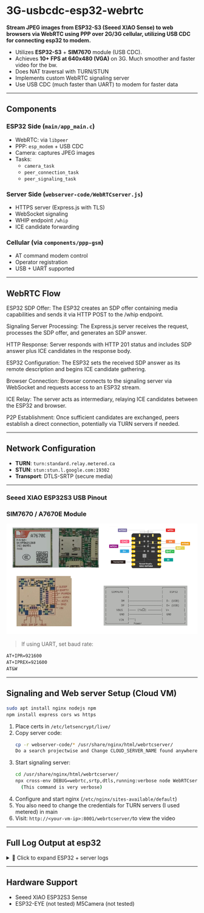# 3G-usbcdc-esp32-webrtc

**Stream JPEG images from ESP32-S3 (Seeed XIAO Sense) to web browsers via WebRTC using PPP over 2G/3G cellular, utilizing USB CDC for connecting esp32 to modem.**
- Utilizes **ESP32-S3** + **SIM7670** module (USB CDC).
- Achieves **10+ FPS at 640x480 (VGA)** on 3G. Much smoother and faster video for the bw.
- Does NAT traversal with TURN/STUN
- Implements custom WebRTC signaling server
- Use USB CDC (much faster than UART) to modem for faster data

---

##  Components

###  ESP32 Side (`main/app_main.c`)
- WebRTC: via `libpeer`
- PPP: `esp_modem` + USB CDC
- Camera: captures JPEG images
- Tasks:
  - `camera_task`
  - `peer_connection_task`
  - `peer_signaling_task`

###  Server Side (`webserver-code/WebRTCserver.js`)
- HTTPS server (Express.js with TLS)
- WebSocket signaling
- WHIP endpoint `/whip`
- ICE candidate forwarding

###  Cellular (via `components/ppp-gsm`)
- AT command modem control
- Operator registration
- USB + UART supported

---

##  WebRTC Flow

ESP32 SDP Offer: The ESP32 creates an SDP offer containing media capabilities and sends it via HTTP POST to the /whip endpoint.

Signaling Server Processing: The Express.js server receives the request, processes the SDP offer, and generates an SDP answer.

HTTP Response: Server responds with HTTP 201 status and includes SDP answer plus ICE candidates in the response body.

ESP32 Configuration: The ESP32 sets the received SDP answer as its remote description and begins ICE candidate gathering.

Browser Connection: Browser connects to the signaling server via WebSocket and requests access to an ESP32 stream.

ICE Relay: The server acts as intermediary, relaying ICE candidates between the ESP32 and browser.

P2P Establishment: Once sufficient candidates are exchanged, peers establish a direct connection, potentially via TURN servers if needed.

---

##  Network Configuration

- **TURN**: `turn:standard.relay.metered.ca`
- **STUN**: `stun:stun.l.google.com:19302`
- **Transport**: DTLS-SRTP (secure media)

---

###  Seeed XIAO ESP32S3 USB Pinout
###  SIM7670 / A7670E Module

![Pinouts](https://github.com/gruncode/3G-usb_cdc-esp32-webrtc/blob/main/Modules.png?raw=true)

> If using UART, set baud rate:

```txt
AT+IPR=921600
AT+IPREX=921600
AT&W
```

---

## Signaling and Web server Setup (Cloud VM)

```bash
sudo apt install nginx nodejs npm
npm install express cors ws https
```

1. Place certs in `/etc/letsencrypt/live/`
2. Copy server code:
   ```bash
   cp -r webserver-code/* /usr/share/nginx/html/webrtcserver/
   Do a search projectwise and Change CLOUD_SERVER_NAME found anywhere, with your VM name.
   ```
3. Start signaling server:
   ```bash
   cd /usr/share/nginx/html/webrtcserver/
   npx cross-env DEBUG=webrtc,srtp,dtls,running:verbose node WebRTCserver.js
     (This command is very verbose)
   ```
4. Configure and start nginx (`/etc/nginx/sites-available/default`)
5. You also need to change the credentials for TURN servers (I used metered) in main
6. Visit: `http://<your-vm-ip>:8001/webrtcserver/`to view the video

---

##  Full Log Output at esp32

<details>
<summary>📄 Click to expand ESP32 + server logs</summary>

```log
I (1192) main_task: Started on CPU0
I (1212) esp_psram: Reserving pool of 32K of internal memory for DMA/internal allocations
I (1212) main_task: Calling app_main()
I (1212) webrtc: [APP] Startup..
I (1212) webrtc: [APP] Free memory: 8698328 bytes
I (1222) webrtc: [APP] IDF version: v5.4-dirty
I (1222) -------gt_pppos: Initializing esp_modem with USB connection
I (1232) -------gt_pppos: Initializing esp_modem for the SIM7670/A7670 module via USB...
I (1242) -------gt_pppos: Waiting for USB device connection...
I (10272) -------gt_pppos: USB modem connected, waiting 5 seconds for boot...
I (15272) -------gt_pppos: Modem in command mode now.
' (15272) >>>: 'AT+CGDCONT=1,"IP","internet.vodafone.gr"
' (15862) >>>: 'AT+CSTT="internet.vodafone.gr"
' (16062) >>>: 'AT+CLTS=1
' (16262) >>>: 'AT&W
' (16642) >>>: 'AT+COPS?
I (16642) -------gt_pppos: AT+COPS? => response="+COPS: 0,2,"20205",7", err=ESP_OK 
' (16642) >>>: 'AT+CSQ
I (16642) -------gt_pppos: Operator found quickly with no reset needed
' (16642) >>>: 'AT
' (16652) >>>: 'AT+CIPSHUT
' (16852) >>>: 'AT+CGACT=0
' (17052) >>>: 'AT+SAPBR=0,1
I (17252) -------gt_pppos: Calling set_data_mode (attempt 1/2)
' (17252) >>>: 'ATE0
' (17252) >>>: 'AT+CGDCONT=1,"IP","internet.vodafone.gr"
' (17252) >>>: 'ATD*99#
I (17342) -------gt_pppos: in set_data_mode : esp_modem_set_mode set ESP_MODEM_MODE_DATA success
I (17352) -------gt_pppos: ~~~~~~~~~~~~~~
I (17352) -------gt_pppos: IP          : 10.202.58.37
I (17352) -------gt_pppos: Netmask     : 255.255.255.255
I (17362) -------gt_pppos: Gateway     : 10.64.64.64
I (17362) esp-netif_lwip-ppp: Connected
I (17362) -------gt_pppos: Name Server1: 62.74.130.15
I (17372) -------gt_pppos: Name Server2: 62.74.131.12
I (17422) s3 ll_cam: DMA Channel=0
I (17422) cam_hal: cam init ok
I (17422) sccb: pin_sda 40 pin_scl 39
I (17422) sccb: sccb_i2c_port=1
I (17432) camera: Detected camera at address=0x30
I (17432) camera: Detected OV2640 camera
I (17432) camera: Camera PID=0x26 VER=0x42 MIDL=0x7f MIDH=0xa2
I (17502) cam_hal: buffer_size: 16384, half_buffer_size: 1024, node_buffer_size: 1024, node_cnt: 16, total_cnt: 60
I (17502) cam_hal: Allocating 61440 Byte frame buffer in PSRAM
I (17512) cam_hal: Allocating 61440 Byte frame buffer in PSRAM
I (17512) cam_hal: Allocating 61440 Byte frame buffer in PSRAM
I (17522) cam_hal: Allocating 61440 Byte frame buffer in PSRAM
I (17522) cam_hal: cam config ok
I (17532) ov2640: Set PLL: clk_2x: 0, clk_div: 0, pclk_auto: 0, pclk_div: 8
I (17592) ov2640: Set PLL: clk_2x: 0, clk_div: 0, pclk_auto: 0, pclk_div: 8
W (17602) cam_hal: NO-SOI
I (17632) Camera: Camera sensor optimized for high FPS cellular transmission
INFO ../components/sepfy__libpeer/src/peer_connection.c 190 Datachannel allocates heap size: 153600
INFO ../components/sepfy__libpeer/src/peer_signaling.c 559 HTTP Host: CLOUD_SERVER_NAME, Port: 8080, Path: /whip
WARN ../components/sepfy__libpeer/src/peer_signaling.c 500 Invalid MQTT port number: -1
I (19102) webrtc: PeerConnectionState: 1
WARN ../components/sepfy__libpeer/src/peer_signaling.c 500 Invalid MQTT port number: -1
I (19112) Camera: Cellular-Optimized Camera Task Started
I (19112) webrtc: [APP] Free memory: 8096652 bytes
I (19122) webrtc: peer_signaling_task started
I (19122) webrtc: peer_connection_task started
INFO ../components/sepfy__libpeer/src/peer_connection.c 289 ice_servers: turns:standard.relay.metered.ca:443?transport=tcp
INFO ../components/sepfy__libpeer/src/agent.c 29 create IPv4 UDP socket: 54
INFO ../components/sepfy__libpeer/src/peer_connection.c 289 ice_servers: turns:standard.relay.metered.ca:443
INFO ../components/sepfy__libpeer/src/agent.c 29 create IPv4 UDP socket: 55
INFO ../components/sepfy__libpeer/src/peer_connection.c 289 ice_servers: stun:stun.l.google.com:19302
INFO ../components/sepfy__libpeer/src/agent.c 29 create IPv4 UDP socket: 56
INFO ../components/sepfy__libpeer/src/ports.c 164 Resolved stun.l.google.com -> 74.125.250.129
INFO ../components/sepfy__libpeer/src/agent.c 273 stun/turn server 74.125.250.129:19302
INFO ../components/sepfy__libpeer/src/peer_signaling.c 268 Connecting to CLOUD_SERVER_NAME:8080/whip
INFO ../components/sepfy__libpeer/src/ports.c 164 Resolved CLOUD_SERVER_NAME -> 158.180.236.80
INFO ../components/sepfy__libpeer/src/socket.c 256 Connecting to server: 158.180.236.80:8080
INFO ../components/sepfy__libpeer/src/socket.c 262 Server is connected
INFO ../components/sepfy__libpeer/src/ssl_transport.c 85 start to handshake
INFO ../components/sepfy__libpeer/src/ssl_transport.c 93 handshake success
INFO ../components/sepfy__libpeer/src/peer_signaling.c 276 Connected successfully, sending HTTP POST request with body length: 529
INFO ../components/sepfy__libpeer/src/peer_signaling.c 288 HTTP request sent, checking response...
INFO ../components/sepfy__libpeer/src/peer_signaling.c 289 Response status: 201
INFO ../components/sepfy__libpeer/src/peer_signaling.c 291 Received HTTP response from CLOUD_SERVER_NAME/whip
I (30842) webrtc: PeerConnectionState: 2
I (36972) webrtc: PeerConnectionState: 3
INFO ../components/sepfy__libpeer/src/dtls_srtp.c 310 Created inbound SRTP session
INFO ../components/sepfy__libpeer/src/dtls_srtp.c 331 Created outbound SRTP session
INFO ../components/sepfy__libpeer/src/peer_connection.c 387 SCTP create socket
I (37642) webrtc: PeerConnectionState: 4
I (38892) webrtc: Datachannel opened
```

</details>

---

## Hardware Support

-  Seeed XIAO ESP32S3 Sense
-  ESP32-EYE (not tested)
   M5Camera (not tested)
